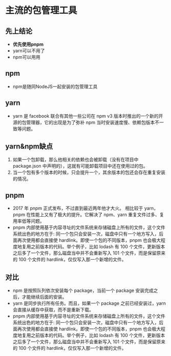# 主流的包管理工具
## 先上结论
+ **优先使用pnpm**
+ yarn可以不用了
+ npm可以用用

## npm
+ npm是随同NodeJS一起安装的包管理工具

## yarn
+ yarn 是 facebook 联合有其他一些公司在 npm v3 版本时推出的一个新的开源的包管理器，它的出现是为了弥补 npm 当时安装速度慢、依赖包版本不一致等问题。

## yarn&npm缺点
1. 如果一个包卸载，那么他相关的依赖也会被卸载（没有在项目中 package.json 中声明的），这就有可能卸载项目中还在使用过的包。
2. 当一个包有多个版本的时候，只会提升一个，其余版本的包还会存在重复安装的情况。

## pnpm
+ 2017 年 pnpm 正式发布，不过直到最近两年他才大火。 相比较于 yarn，pnpm 在性能上又有了极大的提升。它解决了 npm、yarn 重复文件过多、复用率低等问题。
+ pnpm 内部使用基于内容寻址的文件系统来存储磁盘上所有的文件，这个文件系统出色的地方在于:
同一个包只会安装一次，磁盘中只有一个地方写入，后面再次使用都会直接使 hardlink。即使一个包的不同版本，pnpm 也会极大程度地复用之前版本的代码。举个例子，比如 lodash 有 100 个文件，更新版本之后多了一个文件，那么磁盘当中并不会重新写入 101 个文件，而是保留原来的 100 个文件的 hardlink，仅仅写入那一个新增的文件。


## 对比
+ npm 是按照队列依次安装每个 package，当前一个 package 安装完成之后，才能继续后面的安装。
+ yarn 是同步执行所有任务。而且，如果一个 package 之前已经安装过，yarn 会直接从缓存中获取，而不是重新下载。
+ pnpm 内部使用基于内容寻址的文件系统来存储磁盘上所有的文件，这个文件系统出色的地方在于:
同一个包只会安装一次，磁盘中只有一个地方写入，后面再次使用都会直接使 hardlink。即使一个包的不同版本，pnpm 也会极大程度地复用之前版本的代码。举个例子，比如 lodash 有 100 个文件，更新版本之后多了一个文件，那么磁盘当中并不会重新写入 101 个文件，而是保留原来的 100 个文件的 hardlink，仅仅写入那一个新增的文件。